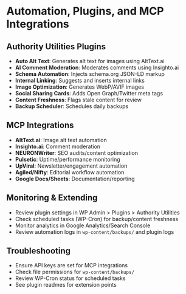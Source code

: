 # Automation, Plugins, and MCP Integrations

## Authority Utilities Plugins

- **Auto Alt Text**: Generates alt text for images using AltText.ai
- **AI Comment Moderation**: Moderates comments using Insighto.ai
- **Schema Automation**: Injects schema.org JSON-LD markup
- **Internal Linking**: Suggests and inserts internal links
- **Image Optimization**: Generates WebP/AVIF images
- **Social Sharing Cards**: Adds Open Graph/Twitter meta tags
- **Content Freshness**: Flags stale content for review
- **Backup Scheduler**: Schedules daily backups

## MCP Integrations

- **AltText.ai**: Image alt text automation
- **Insighto.ai**: Comment moderation
- **NEURONWriter**: SEO audits/content optimization
- **Pulsetic**: Uptime/performance monitoring
- **UpViral**: Newsletter/engagement automation
- **Agiled/Nifty**: Editorial workflow automation
- **Google Docs/Sheets**: Documentation/reporting

## Monitoring & Extending

- Review plugin settings in WP Admin > Plugins > Authority Utilities
- Check scheduled tasks (WP-Cron) for backup/content freshness
- Monitor analytics in Google Analytics/Search Console
- Review automation logs in `wp-content/backups/` and plugin logs

## Troubleshooting

- Ensure API keys are set for MCP integrations
- Check file permissions for `wp-content/backups/`
- Review WP-Cron status for scheduled tasks
- See plugin readmes for extension points
